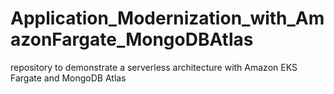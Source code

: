 # Application_Modernization_with_AmazonFargate_MongoDBAtlas
repository to demonstrate a serverless architecture with Amazon EKS Fargate and MongoDB Atlas
